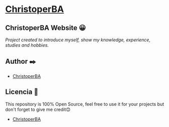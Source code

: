 # [ChristoperBA](https://christoperba.github.io)

## ChristoperBA Website 😀
_Project created to introduce myself, show my knowledge, experience, studies and hobbies._

## Author ✒️
* [ChristoperBA](https://github.com/ChristoperBA)

## Licencia 📄
This repository is 100% Open Source, feel free to use it for your projects
but don't forget to give me credit😊
* [ChristoperBA](https://github.com/ChristoperBA)

